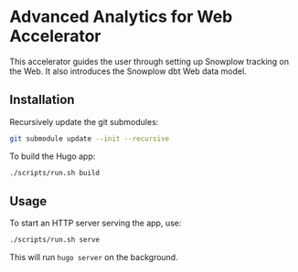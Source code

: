 # Advanced Analytics for Web Accelerator

This accelerator guides the user through setting up Snowplow tracking on the Web.
It also introduces the Snowplow dbt Web data model.

## Installation

Recursively update the git submodules:

```sh
git submodule update --init --recursive
```

To build the Hugo app:

```sh
./scripts/run.sh build
```

## Usage

To start an HTTP server serving the app, use:

```sh
./scripts/run.sh serve
```

This will run `hugo server` on the background.
